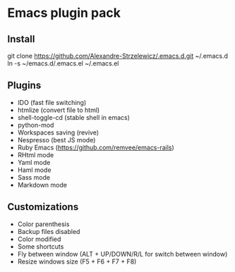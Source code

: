 Emacs plugin pack
=================

Install
-------

git clone https://github.com/Alexandre-Strzelewicz/.emacs.d.git ~/.emacs.d
ln -s ~/emacs.d/.emacs.el ~/.emacs.el

Plugins
-------
* IDO (fast file switching)
* htmlize (convert file to html)
* shell-toggle-cd (stable shell in emacs)
* python-mod
* Workspaces saving (revive)
* Nespresso (best JS mode)
* Ruby Emacs (https://github.com/remvee/emacs-rails)
* RHtml mode
* Yaml mode
* Haml mode
* Sass mode
* Markdown mode

Customizations
--------------
* Color parenthesis
* Backup files disabled
* Color modified 
* Some shortcuts 
* Fly between window (ALT + UP/DOWN/R/L for switch between window)
* Resize windows size (F5 + F6 + F7 + F8)


